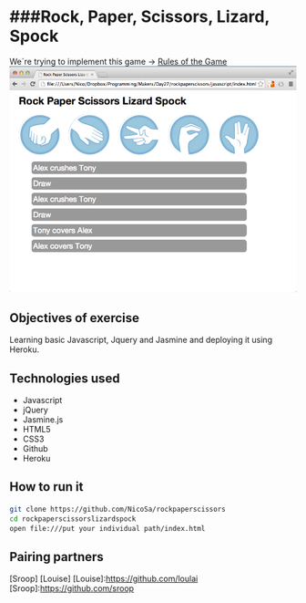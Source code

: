 ###Rock, Paper, Scissors, Lizard, Spock
===
We´re trying to implement this game -> [Rules of the Game]
![](/rockpaperscissorlizardspock_screenshot.png)

Objectives of exercise
----
Learning basic Javascript, Jquery and Jasmine and deploying it using Heroku.

Technologies used
----
- Javascript
- jQuery
- Jasmine.js
- HTML5
- CSS3
- Github
- Heroku

How to run it
----
```sh
git clone https://github.com/NicoSa/rockpaperscissors
cd rockpaperscissorslizardspock
open file:///put your individual path/index.html
```
[Rules of the Game]:https://en.wikipedia.org/wiki/Rock-paper-scissors-lizard-spock
Pairing partners
----
[Sroop]
[Louise]
[Louise]:https://github.com/loulai
[Sroop]:https://github.com/sroop

